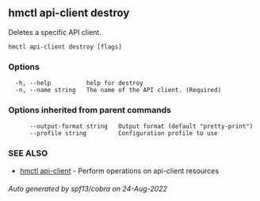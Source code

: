 ## hmctl api-client destroy

Deletes a specific API client.

```
hmctl api-client destroy [flags]
```

### Options

```
  -h, --help          help for destroy
  -n, --name string   The name of the API client. (Required)
```

### Options inherited from parent commands

```
      --output-format string   Output format (default "pretty-print")
      --profile string         Configuration profile to use
```

### SEE ALSO

* [hmctl api-client](hmctl_api-client.md)	 - Perform operations on api-client resources

###### Auto generated by spf13/cobra on 24-Aug-2022
